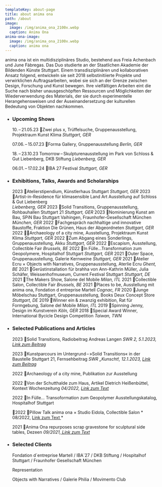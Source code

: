 ```yaml
---
templateKey: about-page
title: about anima ona
path: /about
image:
  image: /img/anima_ona_2100x.webp
  caption: Anima Ona
anima-ona-image:
  image: /img/anima_ona_2100x.webp
  caption: anima ona
---
```

anima ona ist ein multidisziplinäres Studio, bestehend aus Freia Achenbach und June Fàbregas. Das Duo studierte an der Staatlichen Akademie der Bildenden Künste Stuttgart. Einem transdisziplinären und kollaborativen Ansatz folgend, entwickeln sie seit 2018 selbstinitiierte Projekte und verwirklichen Auftragsarbeiten, wobei sie sich an der Grenze zwischen Design, Forschung und Kunst bewegen. Ihre vielfältigen Arbeiten eint die Suche nach bisher unausgeschöpften Ressourcen und Möglichkeiten der Wiederverwendung des Materials, der sie durch experimentelle Herangehensweisen und der Auseinandersetzung der kulturellen Bedeutung von Objekten nachkommen.

* ### Upcoming Shows

  10. – 21.05.23
  Zwei plus x, Trüffelsuche, Gruppenausstellung, Projektraum Kunst Klima 
  *Stuttgart, GER*

  07.06. – 15.07.23
  Forma Gallery, Gruppenausstellung 
  *Berlin, GER*

  18. – 23.10.23
  Tomorrow – Skulpturenausstellung im Park von 
  Schloss & Gut Liebenberg, DKB Stiftung
  *Liebenberg, GER*

  06.01. – 17.02.24
  IBA 27 Festival 
  *Stuttgart, GER*
* ### Exhibitions, Talks, Awards and Scholarships

  2023	Atelierstipendium, Künstlerhaus Stuttgart 
               *Stuttgart, GER*
  2023	Artist-in-Residence für klimasensible Land Art Ausstellung auf Schloss & Gut Liebenberg 		
               *Liebenberg, GER*
  2023	Solid Transitions, Gruppenausstellung, Rohbauhallen Stuttgart 21 
               *Stuttgart, GER*
  2023 	Nominierung Kunst am Bau, SPiN Bau Stuttgart Vaihingen, Fraunhofer-Gesellschaft München
               *München, GER*
  2022	Fachgespräch nachhaltige und innovative Baustoffe, Fraktion Die Grünen, Haus der Abgeordneten
               *Stuttgart, GER*
  2022	Archaeology of a city mine, Ausstellung, Projektraum Kunst Klima
               *Stuttgart, GER*
  2022 	Zum Abgang eines Sonderlings, Gruppenausstellung, Akku
               *Stuttgart, GER*
  2022	Escapism, Ausstellung, Collectible Fair
               *Brussels, BE*
  2022	In Fülle…Transformation zum Geopolymere, Hospitalhof Stuttgart
               *Stuttgart, GER*
  2021 	Outer Space, Gruppenausstellung, Galerie Kernweine
               *Stuttgart, GER*
  2021 	Atelier Ecru × Objects with Narratives, Gruppenausstellung, Aterlie Ecru
               *Ghent, BE*
  2021 	Gerüstinstallation für brahha von Ann-Kathrin  Müller, Julia Schäfer, Weissenhofmuseum, Current Festival Stuttgart
               *Stuttgart, DE*
  2021 	The Makers Show, Salone del Mobile
               *Milan, ITL*
  2021 	Collectible Salon, Collectible Fair
               *Brussels, BE*
  2021 	Places to be, Ausstellung mit anima ona, Fondation d entreprise Martell
              *Cognac, FR*
  2020 	Junge Möbelschau Stuttgart, Gruppenausstellung, Books Deux Concept Store
                *Stuttgart, DE*
  2019 	Winner ein & zwanzig exhibition, Rat für Formgebung, Salone del Mobile
               *Milan, ITL*
  2019 	Spinning Jenny, Design im Kunstverein
               *Köln, GER*
  2018 	Special Award Winner, International Bycicle Design Competition
               *Taiwan, TWN*
* ### Selected Publications and Articles

  2023	Solid Transitions, Radiobeitrag Andreas Langen 
               *SWR 2, 5.1.2023, [Link zum Beitrag](www.google.com)*

  2023	Kunstparcours im Untergrund – »Solid Transitions« in der Baustelle Stuttgart 21, Fernsehbeitrag 
               *SWR „Kunscht!, 12.1.2023, [Link zum Beitrag](www.google.com)*

  2022	Archaeology of a city mine, Publikation zur Ausstellung

  2022	Von der Schutthalde zum Haus, Artikel Dietrich Heißenbüttel, Kontext Wochenzeitung
               *04/2022, [Link zum Text](www.google.com)*

  2022	In Fülle… Transoformation zum Geopolymer Ausstellungskatalog, Hospitalhof Stuttgart

  2022	Pillow Talk anima ona × Studio Eidola, Collectible Salon
               * 08/2022, [Link zum Text ](www.google.com)*

  2021	Anima Ona repurposes scrap gravestone for sculptural side tables, Dezeen
               *09/2021,[ Link zum Text](www.google.com)*
* ### Selected Clients

  Fondation d´entreprise Martell / IBA´27 / DKB Stiftung /
  Hospitalhof Stuttgart / Fraunhofer Gesellschaft München

  Representation

  Objects with Narratives / Galerie Philia / 
  Movimento Club